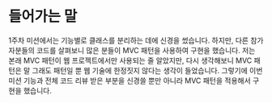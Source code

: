 # 들어가는 말
1주차 미션에서는 기능별로 클래스를 분리하는 데에 신경을 썼습니다. 하지만, 다른 참가자분들의 코드를 살펴보니 많은 분들이 MVC 패턴을 사용하여 구현을 했습니다.
저는 본래 MVC 패턴이 웹 프로젝트에서만 사용되는 줄 알았지만, 다시 생각해보니 MVC 패턴은 말 그래도 패턴일 뿐 웹 기술에 한정짓지 않다는 생각이 들었습니다.
그렇기에 이번 미션 기능과 전체 코드 리뷰 받은 부분을 신경쓸 뿐만 아니라 MVC 패턴을 적용해서 구현을 했습니다.

